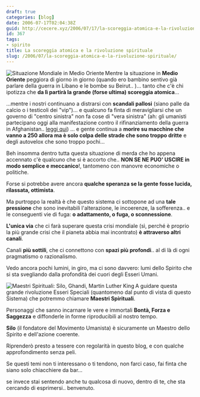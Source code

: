 ```yaml
---
draft: true
categories: [blog]
date: 2006-07-17T02:04:38Z
guid: http://cecere.xyz/2006/07/17/la-scoreggia-atomica-e-la-rivoluzione-spirituale/
id: 367
tags:
- spirito
title: La scoreggia atomica e la rivoluzione spirituale
slug: /2006/07/la-scoreggia-atomica-e-la-rivoluzione-spirituale/
---
```


<img align="left" title="Situazione Mondiale in Medio Oriente" id="image364" alt="Situazione Mondiale in Medio Oriente" src="http://cecere.xyz/wp-content/uploads/sites/3/2006/07/situazione_mondiale_medio_oriente.jpg" />Mentre la situazione in **Medio Oriente** peggiora di giorno in giorno (quando ero bambino sentivo già parlare della guerra in Libano e le bombe su Beirut.. )… tanto che c'è chi ipotizza che **da lì partirà la grande (forse ultima) scoreggia atomica**…

…mentre i nostri continuano a distrarsi con **scandali pallosi** (siano palle da calcio o i testicoli dei "vip")… e qualcuno fa finta di meravigliarsi che un governo di "centro sinistra" non fa cose di "vera sinistra" (ah: gli umanisti partecipano oggi alla manifestazione contro il rifinanziamento della guerra in Afghanistan.. [leggi qui](http://www.partitoumanista.it/index.php?option=com_content&task=view&id=239&Itemid=1)) … e gente continua a **morire su macchine che vanno a 250 allora ma è solo colpa delle strade che sono troppo dritte** e degli autovelox che sono troppo pochi…

Beh insomma dentro tutta questa situazione di merda che ho appena accennato c'è qualcuno che si è accorto che.. **NON SE NE PUO' USCIRE in modo semplice e meccanico**!, tantomeno con manovre economiche o politiche.
  
Forse si potrebbe avere ancora **qualche speranza se la gente fosse lucida, rilassata, ottimista**.

Ma purtroppo la realtà è che questo sistema ci sottopone ad una **tale pressione** che sono inevitabili l'alterazione, le incoerenze, la sofferenza.. e le conseguenti vie di fuga: **o adattamento, o fuga, o sconnessione**.

**L'unica via** che ci farà superare questa crisi mondiale (sì, perché è proprio la più grande crisi che il pianeta abbia mai incontrato) **è attraverso altri canali**.

Canali **più sottili**, che ci connettono con **spazi più profondi**.. al di là di ogni pragmatismo o razionalismo.
  
Vedo ancora pochi lumini, in giro, ma ci sono davvero: lumi dello Spirito che si sta svegliando dalla profondità dei cuori degli Esseri Umani.

<img align="left" title="Maestri Spirituali: Silo, Ghandi, Martin Luther King" id="image366" alt="Maestri Spirituali: Silo, Ghandi, Martin Luther King" src="http://cecere.xyz/wp-content/uploads/sites/3/2006/07/maestri_spirituali_silo_ghandi_king.gif" />A guidare questa grande rivoluzione Esseri Speciali (quantomeno dal punto di vista di questo Sistema) che potremmo chiamare **Maestri Spirituali**.
  
Personaggi che sanno incarnare le vere e immortali **Bontà, Forza e Saggezza** e diffonderle in forme riproducibili al nostro tempo.
  
**Silo** (il fondatore del Movimento Umanista) è sicuramente un Maestro dello Spirito e dell'azione coerente.
  
Riprenderò presto a tessere con regolarità in questo blog, e con qualche approfondimento senza peli.
  
Se questi temi non ti interessano o ti tendono, non farci caso, fai finta che siano solo chiacchiere da bar…
  
se invece stai sentendo anche tu qualcosa di nuovo, dentro di te, che sta cercando di esprimersi.. benvenuto.